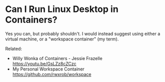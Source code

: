# Can I Run Linux Desktop in Containers?

Yes you can, but probably shouldn't. I would instead suggest using
either a virtual machine, or a "workspace container" (my term). 

Related:

* Willy Wonka of Containers - Jessie Frazelle
  <https://youtu.be/GsLZz8cZCzc>
* My Personal Workspace Container
  <https://github.com/rwxrob/workspace>
